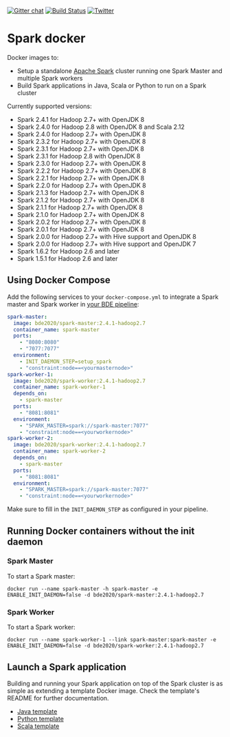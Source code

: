 [![Gitter chat](https://badges.gitter.im/gitterHQ/gitter.png)](https://gitter.im/big-data-europe/Lobby)
[![Build Status](https://travis-ci.org/big-data-europe/docker-spark.svg?branch=master)](https://travis-ci.org/big-data-europe/docker-spark)
[![Twitter](https://img.shields.io/twitter/follow/BigData_Europe.svg?style=social)](https://twitter.com/BigData_Europe)
# Spark docker

Docker images to:
* Setup a standalone [Apache Spark](https://spark.apache.org/) cluster running one Spark Master and multiple Spark workers
* Build Spark applications in Java, Scala or Python to run on a Spark cluster

Currently supported versions:
* Spark 2.4.1 for Hadoop 2.7+ with OpenJDK 8
* Spark 2.4.0 for Hadoop 2.8 with OpenJDK 8 and Scala 2.12
* Spark 2.4.0 for Hadoop 2.7+ with OpenJDK 8
* Spark 2.3.2 for Hadoop 2.7+ with OpenJDK 8
* Spark 2.3.1 for Hadoop 2.7+ with OpenJDK 8
* Spark 2.3.1 for Hadoop 2.8 with OpenJDK 8
* Spark 2.3.0 for Hadoop 2.7+ with OpenJDK 8
* Spark 2.2.2 for Hadoop 2.7+ with OpenJDK 8
* Spark 2.2.1 for Hadoop 2.7+ with OpenJDK 8
* Spark 2.2.0 for Hadoop 2.7+ with OpenJDK 8
* Spark 2.1.3 for Hadoop 2.7+ with OpenJDK 8
* Spark 2.1.2 for Hadoop 2.7+ with OpenJDK 8
* Spark 2.1.1 for Hadoop 2.7+ with OpenJDK 8
* Spark 2.1.0 for Hadoop 2.7+ with OpenJDK 8
* Spark 2.0.2 for Hadoop 2.7+ with OpenJDK 8
* Spark 2.0.1 for Hadoop 2.7+ with OpenJDK 8
* Spark 2.0.0 for Hadoop 2.7+ with Hive support and OpenJDK 8
* Spark 2.0.0 for Hadoop 2.7+ with Hive support and OpenJDK 7
* Spark 1.6.2 for Hadoop 2.6 and later
* Spark 1.5.1 for Hadoop 2.6 and later

## Using Docker Compose

Add the following services to your `docker-compose.yml` to integrate a Spark master and Spark worker in [your BDE pipeline](https://github.com/big-data-europe/app-bde-pipeline):
```yml
spark-master:
  image: bde2020/spark-master:2.4.1-hadoop2.7
  container_name: spark-master
  ports:
    - "8080:8080"
    - "7077:7077"
  environment:
    - INIT_DAEMON_STEP=setup_spark
    - "constraint:node==<yourmasternode>"
spark-worker-1:
  image: bde2020/spark-worker:2.4.1-hadoop2.7
  container_name: spark-worker-1
  depends_on:
    - spark-master
  ports:
    - "8081:8081"
  environment:
    - "SPARK_MASTER=spark://spark-master:7077"
    - "constraint:node==<yourworkernode>"
spark-worker-2:
  image: bde2020/spark-worker:2.4.1-hadoop2.7
  container_name: spark-worker-2
  depends_on:
    - spark-master
  ports:
    - "8081:8081"
  environment:
    - "SPARK_MASTER=spark://spark-master:7077"
    - "constraint:node==<yourworkernode>"  
```
Make sure to fill in the `INIT_DAEMON_STEP` as configured in your pipeline.

## Running Docker containers without the init daemon
### Spark Master
To start a Spark master:

    docker run --name spark-master -h spark-master -e ENABLE_INIT_DAEMON=false -d bde2020/spark-master:2.4.1-hadoop2.7

### Spark Worker
To start a Spark worker:

    docker run --name spark-worker-1 --link spark-master:spark-master -e ENABLE_INIT_DAEMON=false -d bde2020/spark-worker:2.4.1-hadoop2.7

## Launch a Spark application
Building and running your Spark application on top of the Spark cluster is as simple as extending a template Docker image. Check the template's README for further documentation.
* [Java template](template/java)
* [Python template](template/python)
* [Scala template](template/scala)
